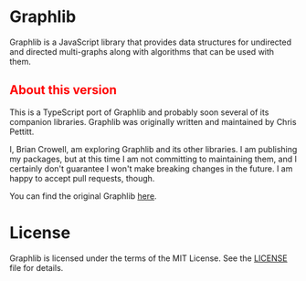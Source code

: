 # Graphlib

Graphlib is a JavaScript library that provides data structures for undirected and directed multi-graphs along with algorithms that can be used with them.

<h2 style="color: red;">About this version</h2>

This is a TypeScript port of Graphlib and probably soon several of its companion libraries.
Graphlib was originally written and maintained by Chris Pettitt.

I, Brian Crowell, am exploring Graphlib and its other libraries.
I am publishing my packages, but at this time I am not committing to maintaining them, and I certainly don't guarantee I won't make breaking changes in the future.
I am happy to accept pull requests, though.

You can find the original Graphlib [here](https://github.com/dagrejs/graphlib).

# License

Graphlib is licensed under the terms of the MIT License. See the [LICENSE](LICENSE) file for details.

[npm package manager]: http://npmjs.org/
